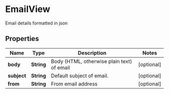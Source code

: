 

# EmailView

Email details formatted in json
## Properties

Name | Type | Description | Notes
------------ | ------------- | ------------- | -------------
**body** | **String** | Body (HTML, otherwise plain text) of email |  [optional]
**subject** | **String** | Default subject of email. |  [optional]
**from** | **String** | From email address |  [optional]



